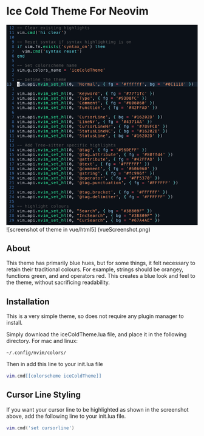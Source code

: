 # Ice Cold Theme For Neovim
![screenshot of theme](screenshot.png)
![screenshot of theme in vue/html5] (vueScreenshot.png)
## About
This theme has primarily blue hues, but for some things, it felt necessary to retain their traditional colours. For example, strings should be orangey, functions green, and and operators red. This creates a blue look and feel to the theme, without sacrificing readability.
## Installation
This is a very simple theme, so does not require any plugin manager to install.

Simply download the iceColdTheme.lua file, and place it in the following directory.
For mac and linux:
```
~/.config/nvim/colors/
```

Then in add this line to your init.lua file

```.lua
vim.cmd[[colorscheme iceColdTheme]]
```

## Cursor Line Styling
If you want your cursor line to be highlighted as shown in the screenshot above, add the following line to your init.lua file.

```.lua
vim.cmd('set cursorline')
```
